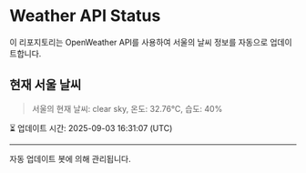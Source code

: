 
# Weather API Status

이 리포지토리는 OpenWeather API를 사용하여 서울의 날씨 정보를 자동으로 업데이트합니다.

## 현재 서울 날씨
> 서울의 현재 날씨: clear sky, 온도: 32.76°C, 습도: 40%

⏳ 업데이트 시간: 2025-09-03 16:31:07 (UTC)

---
자동 업데이트 봇에 의해 관리됩니다.
